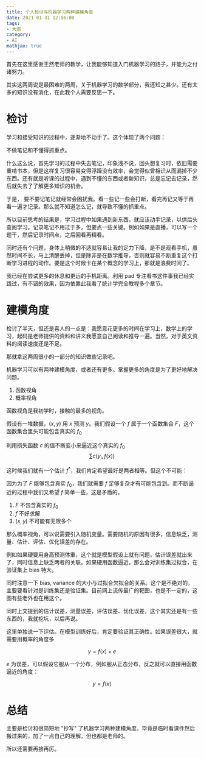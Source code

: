```yaml
---
title: 个人检讨与机器学习两种建模角度
date: 2021-01-31 12:56:00
tags:
- 大炮
category:
- AI
mathjax: true
---
```

首先在这里感谢王然老师的教学，让我能够知道入门机器学习的路子，并能为之付诸努力。

其实这两周说是最困难的两周，关于机器学习的数学部分，我还知之甚少。还有太多的知识没有消化，在此我个人需要反思一下。

# 检讨
学习和接受知识的过程中，逐渐地不动手了。这个体现了两个问题：

不做笔记和不懂得抓重点。

什么这么说，首先学习的过程中失去笔记，印象浅不说，回头想复习时，依旧需要重啃书本，但是这样复习很容易变得浮躁没有效率，会觉得似曾相识从而漏掉不少东西。还有就是听课的过程中，遇到不懂的东西或者新知识，总是忘记去记录，然后就失去了了解更多知识的机会。

于是， 要不要记笔记就经常会困扰我。看一些记一些会打断，看完再记又等于再看一遍才记录。那么就不知道怎么记，就导致不懂的抓重点。

所以目前思考的结果是，学习过程中如果遇到新东西，就应该动手记录，以供后头查阅学习。记录笔记不用过于多，但要点一些关键。例如如果是直播，可以写一个题干，然后记录时间点，之后回看再精看。

同时还有个问题，身体上稍微的不适就容易让我的定力下降，是不是观看手机，虽然时间不长，马上清醒丢掉，但是除非是在数学推导，否则就容易不断重复这个打断学习进程的动作。要是这个时候卡在某个概念的学习上，那就是浪费时间了。

我已经在尝试更多的休息和更远的手机距离。利用 pad 专注看书这件事我已经实践过，有不错的效果，因为依靠此我看了统计学完全教程多个章节。

# 建模角度
检讨了半天，但还是喜人的一点是：我愿意花更多的时间在学习上，数学上的学习，起码是老师提供的资料和讲义我愿意自己阅读和推导一遍。当然，对于英文资料的阅读速度还是不足。

那就拿这两周很小的一部分的知识做些记录吧。

机器学习可以有两种建模角度，或者还有更多。掌握更多的角度是为了更好地解决问题。

1. 函数视角
2. 概率视角

函数视角是我初学时，接触的最多的视角。

假设有一堆数据，$(x, y)$ 用 $x$ 预测 $y$。我们假设一个 $f$ 属于一个函数集合 $F$，这个函数集合里头可能包含真实的 $f_0$

利用损失函数 $c$ 的值不断变小来逼近这个真实的 $f_0$
$$\sum c(y_i, f(x))$$

这时候我们就有一个估计 $f^*$，我们肯定希望最好是两者相等。但这个不可能：

因为为了 $F$ 能够包含真实 $f_0$，我们就需要 $f$ 足够复杂才有可能包含到。而不断逼近的过程中我们又希望 $f$ 简单一些，这是矛盾的。

1. $F$ 不包含真实的 $f_0$
2. $f$ 不好求解
3. $(x, y)$ 不可能有无限多个


那么概率视角，可以说需要引入随机变量。需要随机的原因有很多，信息缺乏，测量、估计、评估、优化误差的存在。

例如如果硬要用身高预测体重，这个就是模型假设上就有问题，估计误差就出来了，同时信息上缺乏两者的关联。如果硬用函数逼近，那么会对训练集过拟合，在验证集上 bias 特大。

同时注意一下 bias, variance 的大小与过拟合欠拟合的关系。这个是不绝对的，主要要看针对是训练集还是验证集。目前网上流传最广的靶图，也是不一定的，这图有些老外也在用这个。

同时上文提到的估计误差，测量误差，评估误差、优化误差，这个其实还是有一些东西的，我就挖坑，以后再说。

这里单独说一下评估。在模型训练好后，肯定要验证其正确性。如果误差很大，就需要用概率的角度多

$$y = f(x) + e$$

$e$ 为误差，可以假设它服从一个分布，例如服从正态分布，反之就可以直接用函数逼近的角度：

$$y = f(x)$$

# 总结
主要是检讨和很简短地 "抄写" 了机器学习两种建模角度。毕竟是临时看课件然后搬过来的，加了一点自己的理解，但也都是老师的。

所以还需要再接再厉。
